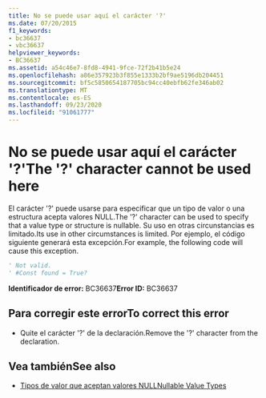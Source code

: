 ```yaml
---
title: No se puede usar aquí el carácter '?'
ms.date: 07/20/2015
f1_keywords:
- bc36637
- vbc36637
helpviewer_keywords:
- BC36637
ms.assetid: a54c46e7-8fd8-4941-9fce-72f2b41b5e24
ms.openlocfilehash: a86e357923b3f855e1333b2bf9ae5196db204451
ms.sourcegitcommit: bf5c5850654187705bc94cc40ebfb62fe346ab02
ms.translationtype: MT
ms.contentlocale: es-ES
ms.lasthandoff: 09/23/2020
ms.locfileid: "91061777"
---
```

# <a name="the--character-cannot-be-used-here"></a><span data-ttu-id="2d6d2-102">No se puede usar aquí el carácter '?'</span><span class="sxs-lookup"><span data-stu-id="2d6d2-102">The '?' character cannot be used here</span></span>

<span data-ttu-id="2d6d2-103">El carácter '?' puede usarse para especificar que un tipo de valor o una estructura acepta valores NULL.</span><span class="sxs-lookup"><span data-stu-id="2d6d2-103">The '?' character can be used to specify that a value type or structure is nullable.</span></span> <span data-ttu-id="2d6d2-104">Su uso en otras circunstancias es limitado.</span><span class="sxs-lookup"><span data-stu-id="2d6d2-104">Its use in other circumstances is limited.</span></span> <span data-ttu-id="2d6d2-105">Por ejemplo, el código siguiente generará esta excepción.</span><span class="sxs-lookup"><span data-stu-id="2d6d2-105">For example, the following code will cause this exception.</span></span>  
  
```vb  
' Not valid.  
' #Const found = True?  
```  
  
 <span data-ttu-id="2d6d2-106">**Identificador de error:** BC36637</span><span class="sxs-lookup"><span data-stu-id="2d6d2-106">**Error ID:** BC36637</span></span>  
  
## <a name="to-correct-this-error"></a><span data-ttu-id="2d6d2-107">Para corregir este error</span><span class="sxs-lookup"><span data-stu-id="2d6d2-107">To correct this error</span></span>  
  
- <span data-ttu-id="2d6d2-108">Quite el carácter '?' de la declaración.</span><span class="sxs-lookup"><span data-stu-id="2d6d2-108">Remove the '?' character from the declaration.</span></span>  
  
## <a name="see-also"></a><span data-ttu-id="2d6d2-109">Vea también</span><span class="sxs-lookup"><span data-stu-id="2d6d2-109">See also</span></span>

- [<span data-ttu-id="2d6d2-110">Tipos de valor que aceptan valores NULL</span><span class="sxs-lookup"><span data-stu-id="2d6d2-110">Nullable Value Types</span></span>](../programming-guide/language-features/data-types/nullable-value-types.md)
